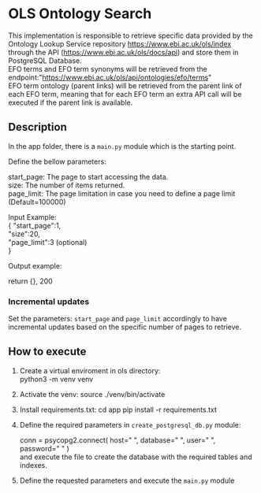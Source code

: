 # OLS Ontology Search #

This implementation is responsible to retrieve specific data provided by the Ontology Lookup Service repository https://www.ebi.ac.uk/ols/index through the API (https://www.ebi.ac.uk/ols/docs/api)
and store them in PostgreSQL Database.  
EFO terms and EFO term synonyms will be retrieved from the endpoint:"https://www.ebi.ac.uk/ols/api/ontologies/efo/terms"   
EFO term ontology (parent links) will be retrieved from the parent link of each EFO term, meaning that for each EFO term an extra API call 
will be executed if the parent link is available.

## Description ##
In the app folder, there is a `main.py` module which is the starting point.

Define the bellow parameters:

start_page: The page to start accessing the data.  
size: The number of items returned.  
page_limit: The page limitation in case you need to define a page limit (Default=100000)  

Input Example:    
    {
        "start_page":1,  
        "size":20,  
        "page_limit":3 (optional)  
    }


Output example:
    
   return {}, 200   

### Incremental updates ###
Set the parameters: `start_page` and `page_limit` accordingly to have incremental updates based on the specific number of pages to retrieve.


## How to execute ##
1. Create a virtual enviroment in ols directory:   
    python3 -m venv venv

2. Activate the venv:
    source ./venv/bin/activate

3. Install requirements.txt:
    cd app
    pip install -r requirements.txt

4. Define the required parameters in `create_postgresql_db.py` module:
    
    conn = psycopg2.connect(
        host=" ",
        database=" ",
        user=" ",
        password=" "
    )    
and execute the file to create the database with the required tables and indexes.

5. Define the requested parameters and execute the `main.py` module


